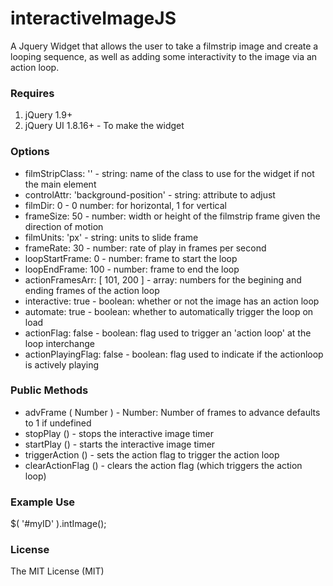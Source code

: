 # interactiveImageJS

A Jquery Widget that allows the user to take a filmstrip image and create a looping sequence, as well as adding some interactivity to the image via an action loop.

### Requires
1. jQuery 1.9+
2. jQuery UI 1.8.16+ - To make the widget

### Options
* filmStripClass: '' - string: name of the class to use for the widget if not the main element
* controlAttr: 'background-position' - string: attribute to adjust 
* filmDir: 0 - 0 number: for horizontal, 1 for vertical
* frameSize: 50 - number: width or height of the filmstrip frame given the direction of motion
* filmUnits: 'px' - string: units to slide frame
* frameRate: 30 - number: rate of play in frames per second
* loopStartFrame: 0 - number: frame to start the loop
* loopEndFrame: 100 - number: frame to end the loop
* actionFramesArr: [ 101, 200 ] - array: numbers for the begining and ending frames of the action loop 
* interactive: true - boolean: whether or not the image has an action loop
* automate: true - boolean: whether to automatically trigger the loop on load
* actionFlag: false - boolean: flag used to trigger an 'action loop' at the loop interchange
* actionPlayingFlag: false - boolean: flag used to indicate if the actionloop is actively playing

### Public Methods
* advFrame ( Number ) - Number: Number of frames to advance defaults to 1 if undefined
* stopPlay () - stops the interactive image timer
* startPlay () - starts the interactive image timer
* triggerAction () - sets the action flag to trigger the action loop
* clearActionFlag () - clears the action flag (which triggers the action loop)

### Example Use
$( '#myID' ).intImage();

### License
The MIT License (MIT)